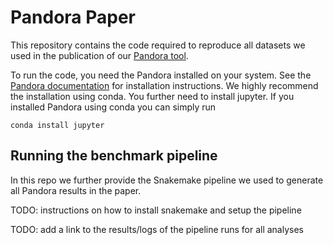 # Pandora Paper
This repository contains the code required to reproduce all datasets we used in the publication of our [Pandora tool](https://github.com/tschuelia/Pandora.git).

To run the code, you need the Pandora installed on your system. See the [Pandora documentation](https://pandorageno.readthedocs.io/) for installation instructions.
We highly recommend the installation using conda.
You further need to install jupyter. If you installed Pandora using conda you can simply run 
```
conda install jupyter
```


## Running the benchmark pipeline
In this repo we further provide the Snakemake pipeline we used to generate all Pandora results in the paper. 

TODO: instructions on how to install snakemake and setup the pipeline

TODO: add a link to the results/logs of the pipeline runs for all analyses